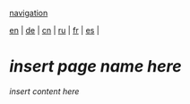 [navigation](https://github.com/syncloud/docs/blob/master/*/index.md)

[en](https://github.com/syncloud/platform/wiki/Report-problems) | 
[de](https://github.com/syncloud/docs/blob/master/de/content/Report-problems.md) | 
[cn](https://github.com/syncloud/docs/blob/master/cn/content/Report-problems.md) | 
[ru](https://github.com/syncloud/docs/blob/master/ru/content/Report-problems.md) | 
[fr](https://github.com/syncloud/docs/blob/master/fr/content/Report-problems.md) | 
[es](https://github.com/syncloud/docs/blob/master/es/content/Report-problems.md) | 

# *insert page name here*

*insert content here*
